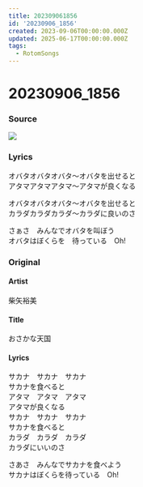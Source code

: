 ```yaml
---
title: 202309061856
id: '20230906_1856'
created: 2023-09-06T00:00:00.000Z
updated: 2025-06-17T00:00:00.000Z
tags:
  - RotomSongs
---
```

# 20230906_1856

### Source

![](https://x.com/Starlystrongest/status/1699360919716012532)

### Lyrics

オバタオバタオバタ〜オバタを出せると  
アタマアタマアタマ〜アタマが良くなる  

オバタオバタオバタ〜オバタを出せると  
カラダカラダカラダ〜カラダに良いのさ  

さぁさ　みんなでオバタを叫ぼう  
オバタはぼくらを　待っている　Oh!  

### Original

#### Artist

柴矢裕美

#### Title

おさかな天国

#### Lyrics

サカナ　サカナ　サカナ  
サカナを食べると  
アタマ　アタマ　アタマ  
アタマが良くなる  
サカナ　サカナ　サカナ  
サカナを食べると  
カラダ　カラダ　カラダ  
カラダにいいのさ  
  
さあさ　みんなでサカナを食べよう  
サカナはぼくらを待っている　Oh!  

